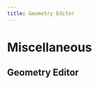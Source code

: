 ```yaml
---
title: Geometry Editor
---
```

# Miscellaneous <Badge text="not finished" type="warning"/>

## Geometry Editor